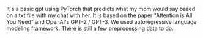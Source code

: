 It`s a basic gpt using PyTorch that predicts what my mom would say based on a txt file with my chat with her.
It is based on the paper "Attention is All You Need" and OpenAI's GPT-2 / GPT-3. 
We used autoregressive language modeling framework.
There is still a few preprocessing data to do.
